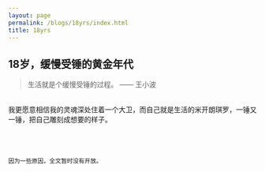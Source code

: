 ```yaml
---
layout: page
permalink: /blogs/18yrs/index.html
title: 18yrs
---
```


## 18岁，缓慢受锤的黄金年代

> 生活就是个缓慢受锤的过程。 —— 王小波

<br>我更愿意相信我的灵魂深处住着一个大卫，而自己就是生活的米开朗琪罗，一锤又一锤，把自己雕刻成想要的样子。

<br><br><br>```因为一些原因，全文暂时没有开放。```

